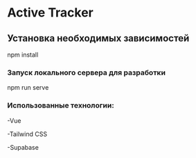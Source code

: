 # Active Tracker

## Установка необходимых зависимостей

npm install


### Запуск локального сервера для разработки

npm run serve


### Использованные технологии:


  -Vue
  
  
  -Tailwind CSS
  
  
  -Supabase
